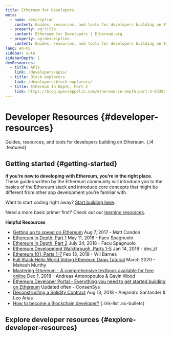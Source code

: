 ```yaml
---
title: Ethereum for Developers
meta:
  - name: description
    content: Guides, resources, and tools for developers building on Ethereum.
  - property: og:title
    content: Ethereum for Developers | Ethereum.org
  - property: og:description
    content: Guides, resources, and tools for developers building on Ethereum.
lang: en-US
sidebar: auto
sidebarDepth: 1
devResources:
  - title: APIs
    link: /developers/apis/
  - title: Block explorers
    link: /developers/block-explorers/
  - title: Ethereum In Depth, Part 2
    link: https://blog.openzeppelin.com/ethereum-in-depth-part-2-6339cf6bddb9/
---
```


# Developer Resources {#developer-resources}

Guides, resources, and tools for developers building on Ethereum. {.l4 .featured}

## Getting started {#getting-started}

**If you’re new to developing with Ethereum, you’re in the right place.** These guides written by the Ethereum community will introduce you to the basics of the Ethereum stack and introduce core concepts that might be different from other app development you’re familiar with.

Want to start coding right away? [Start building here](/build/).

Need a more basic primer first? Check out our [learning resources](/learn/).

**Helpful Resources**

- [Getting up to speed on Ethereum](https://medium.com/@mattcondon/getting-up-to-speed-on-ethereum-63ed28821bbe) Aug 7, 2017 - Matt Condon
- [Ethereum In Depth, Part 1](https://blog.openzeppelin.com/ethereum-in-depth-part-1-968981e6f833/) May 11, 2018 - Facu Spagnuolo
- [Ethereum In Depth, Part 2](https://blog.openzeppelin.com/ethereum-in-depth-part-2-6339cf6bddb9/) July 24, 2018 - Facu Spagnuolo
- [Ethereum Development Walkthrough, Parts 1-5](https://hackernoon.com/ethereum-development-walkthrough-part-1-smart-contracts-b3979e6e573e) Jan 14, 2018 - dev_zl
- [Ethereum 101, Parts 1-7](https://kauri.io/collection/5bb65f0f4f34080001731dc2/ethereum-101) Feb 13, 2019 - Wil Barnes
- [Full Stack Hello World Voting Ethereum Dapp Tutorial](https://medium.com/@mvmurthy/full-stack-hello-world-voting-ethereum-dapp-tutorial-part-1-40d2d0d807c2) March 2020 - Mahesh Murthy
- [Mastering Ethereum - A comprehensive textbook available for free online](https://github.com/ethereumbook/ethereumbook) Dec 1, 2018 - Andreas Antonopoulos & Gavin Wood
- [Ethereum Developer Portal - Everything you need to get started building on Ethereum](https://ethereum.consensys.net/ethereum-dev-portal) Updated often - ConsenSys
- [Deconstructing a Solidity Contract](https://blog.openzeppelin.com/deconstructing-a-solidity-contract-part-i-introduction-832efd2d7737/) Aug 13, 2018 - Alejandro Santander & Leo Arias
- [How to become a Blockchain developer?](https://youtu.be/R6AJAwTXjo4)
  {.link-list .no-bullets}

## Explore developer resources {#explore-developer-resources}

<list-card :items="$page.frontmatter.devResources" level="4"/>
